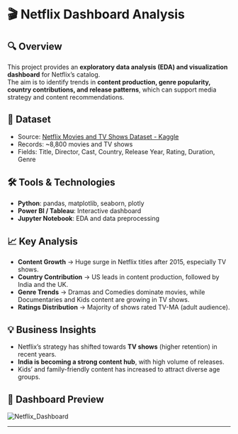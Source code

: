 # 🎬 Netflix Dashboard Analysis

## 🔍 Overview
This project provides an **exploratory data analysis (EDA) and visualization dashboard** for Netflix’s catalog.  
The aim is to identify trends in **content production, genre popularity, country contributions, and release patterns**, which can support media strategy and content recommendations.

## 📂 Dataset
- Source: [Netflix Movies and TV Shows Dataset - Kaggle](https://www.kaggle.com/shivamb/netflix-shows)  
- Records: ~8,800 movies and TV shows  
- Fields: Title, Director, Cast, Country, Release Year, Rating, Duration, Genre  

## 🛠️ Tools & Technologies
- **Python**: pandas, matplotlib, seaborn, plotly  
- **Power BI / Tableau**: Interactive dashboard  
- **Jupyter Notebook**: EDA and data preprocessing  

## 📈 Key Analysis
- **Content Growth** → Huge surge in Netflix titles after 2015, especially TV shows.  
- **Country Contribution** → US leads in content production, followed by India and the UK.  
- **Genre Trends** → Dramas and Comedies dominate movies, while Documentaries and Kids content are growing in TV shows.  
- **Ratings Distribution** → Majority of shows rated TV-MA (adult audience).  

## 💡 Business Insights
- Netflix’s strategy has shifted towards **TV shows** (higher retention) in recent years.  
- **India is becoming a strong content hub**, with high volume of releases.  
- Kids’ and family-friendly content has increased to attract diverse age groups.  

## 📸 Dashboard Preview
![Netflix_Dashboard](NetFix.png)
  
---

